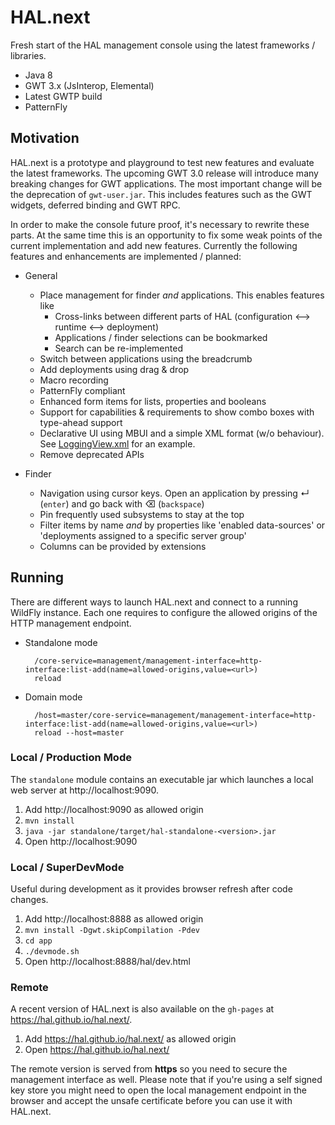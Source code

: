 # HAL.next

Fresh start of the HAL management console using the latest frameworks / libraries. 

- Java 8
- GWT 3.x (JsInterop, Elemental)
- Latest GWTP build
- PatternFly

## Motivation

HAL.next is a prototype and playground to test new features and evaluate the latest frameworks. The upcoming GWT 3.0 release will introduce many breaking changes for GWT applications. The most important change will be the deprecation of `gwt-user.jar`. This includes features such as the GWT widgets, deferred binding and GWT RPC. 

In order to make the console future proof, it's necessary to rewrite these parts. At the same time this is an opportunity to fix some weak points of the current implementation and add new features. Currently the following features and enhancements are implemented / planned:

- General

    - Place management for finder *and* applications. This enables features like
        - Cross-links between different parts of HAL (configuration ⟷ runtime ⟷ deployment)
        - Applications / finder selections can be bookmarked
        - Search can be re-implemented
    - Switch between applications using the breadcrumb
    - Add deployments using drag & drop
    - Macro recording
    - PatternFly compliant
    - Enhanced form items for lists, properties and booleans
    - Support for capabilities & requirements to show combo boxes with type-ahead support
    - Declarative UI using MBUI and a simple XML format (w/o behaviour). See [LoggingView.xml](app/src/main/resources/org/jboss/hal/client/configuration/subsystem/logging/LoggingView.xml) for an example.
    - Remove deprecated APIs 

- Finder

    - Navigation using cursor keys. Open an application by pressing ↵ (`enter`) and go back with ⌫ (`backspace`)
    - Pin frequently used subsystems to stay at the top
    - Filter items by name *and* by properties like 'enabled data-sources' or 'deployments assigned to a specific server group'
    - Columns can be provided by extensions

## Running

There are different ways to launch HAL.next and connect to a running WildFly instance. Each one requires to configure the allowed origins of the HTTP management endpoint.
 
- Standalone mode

        /core-service=management/management-interface=http-interface:list-add(name=allowed-origins,value=<url>)
        reload

- Domain mode
 
        /host=master/core-service=management/management-interface=http-interface:list-add(name=allowed-origins,value=<url>)
        reload --host=master
        
### Local / Production Mode

The `standalone` module contains an executable jar which launches a local web server at http://localhost:9090.
  
1. Add http://localhost:9090 as allowed origin
1. `mvn install`
1. `java -jar standalone/target/hal-standalone-<version>.jar`
1. Open http://localhost:9090

### Local / SuperDevMode

Useful during development as it provides browser refresh after code changes. 

1. Add http://localhost:8888 as allowed origin
1. `mvn install -Dgwt.skipCompilation -Pdev` 
1. `cd app`
1. `./devmode.sh`
1. Open http://localhost:8888/hal/dev.html

### Remote

A recent version of HAL.next is also available on the `gh-pages` at https://hal.github.io/hal.next/. 

1. Add https://hal.github.io/hal.next/ as allowed origin
1. Open https://hal.github.io/hal.next/

The remote version is served from **https** so you need to secure the management interface as well. Please note that if you're using a self signed key store you might need to open the local management endpoint in the browser and accept the unsafe certificate before you can use it with HAL.next.